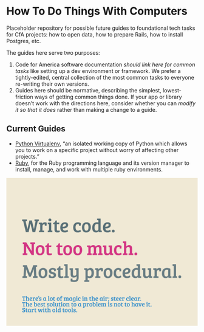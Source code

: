 How To Do Things With Computers
=====

Placeholder repository for possible future guides to foundational tech tasks for CfA projects: how to open data, how to prepare Rails, how to install Postgres, etc.

The guides here serve two purposes:

1. Code for America software documentation *should link here for common tasks* like setting up a dev environment or framework. We prefer a tightly-edited, central collection of the most common tasks to everyone re-writing their own versions.
2. Guides here should be normative, describing the simplest, lowest-friction ways of getting common things done. If your app or library doesn’t work with the directions here, consider whether you can *modify it so that it does* rather than making a change to a guide.

Current Guides
--------------

* [Python Virtualenv](Python-Virtualenv.md), “an isolated working copy of Python which allows you to work on a specific project without worry of affecting other projects.”
* [Ruby](Ruby.md), for the Ruby programming language and its version manager to install, manage, and work with multiple ruby environments.

![Write code. Not too much. Mostly procedural.](write-code-lg.png)

